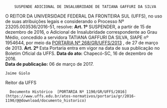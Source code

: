         SUSPENDE ADICIONAL DE INSALUBRIDADE DE TATIANA GAFFURI DA SILVA  

 O REITOR DA UNIVERSIDADE FEDERAL DA FRONTEIRA SUL (UFFS), no uso de suas atribuições legais e considerando o Processo Nº 23205.003536/2016-51, resolve:   **Art. 1º** SUSPENDER, a partir de 15 de dezembro de 2016, o Adicional de Insalubridade correspondente ao Grau Médio, concedido a servidora TATIANA GAFFURI DA SILVA, SIAPE nº 1954644, por meio da [PORTARIA Nº 268/GR/UFFS/2013](https://www.uffs.edu.br/atos-normativos/portaria/gr/2013-0268)  , de 27 de março de 2013.   **Art. 2º** Esta Portaria entra em vigor na data de sua publicação no Boletim Oficial da UFFS.      **Data do ato:** Chapecó-SC, 16 de dezembro de 2016.   
 **Data de publicação:**  06 de março de 2017. 

    Jaime Giolo   
 Reitor da UFFS 

      Documento Histórico  [PORTARIA Nº 1190/GR/UFFS/2016](https://www.uffs.edu.br/atos-normativos/portaria/gr/2016-1190/@@download/documento_historico)     
      